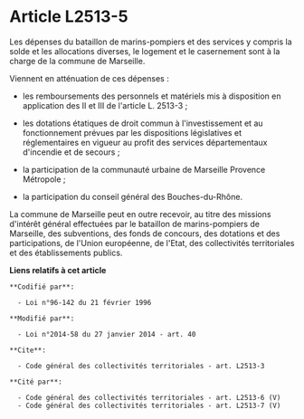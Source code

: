 # Article L2513-5

Les dépenses du bataillon de marins-pompiers et des services y compris la solde et les allocations diverses, le logement et
le casernement sont à la charge de la commune de Marseille. 

Viennent en atténuation de ces dépenses :

- les remboursements des personnels et matériels mis à disposition en application des II et III de l'article L. 2513-3 ;

- les dotations étatiques de droit commun à l'investissement et au fonctionnement prévues par les dispositions législatives
et réglementaires en vigueur au profit des services départementaux d'incendie et de secours ;

- la participation de la communauté urbaine de Marseille Provence Métropole ;

- la participation du conseil général des Bouches-du-Rhône.

La commune de Marseille peut en outre recevoir, au titre des missions d'intérêt général effectuées par le bataillon de
marins-pompiers de Marseille, des subventions, des fonds de concours, des dotations et des participations, de l'Union
européenne, de l'Etat, des collectivités territoriales et des établissements publics.

**Liens relatifs à cet article**

	**Codifié par**:

	  - Loi n°96-142 du 21 février 1996

	**Modifié par**:

	  - Loi n°2014-58 du 27 janvier 2014 - art. 40

	**Cite**:

	  - Code général des collectivités territoriales - art. L2513-3

	**Cité par**:

	  - Code général des collectivités territoriales - art. L2513-6 (V)
	  - Code général des collectivités territoriales - art. L2513-7 (V)

